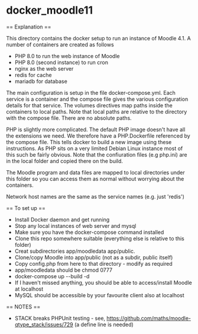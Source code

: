 # docker_moodle11

== Explanation ==

This directory contains the docker setup to run an instance of Moodle 4.1. A number of containers are created as follows

* PHP 8.0 to run the web instance of Moodle
* PHP 8.0 (second instance) to run cron
* nginx as the web server
* redis for cache
* mariadb for database

The main configuration is setup in the file docker-compose.yml. Each service is a container and the compose file gives the 
various configuration details for that service. The volumes directives map paths inside the containers to local paths. Note that
local paths are relative to the directory with the compose file. There are no absolute paths.

PHP is slightly more complicated. The default PHP image doesn't have all the extensions we need. We therefore have a
PHP.Dockerfile referenced by the compose file. This tells docker to build a new image using these instructions. As PHP 
sits on a very limited Debian Linux instance most of this such be fairly obvious. Note that the confiuration files (e.g php.ini)
are in the local folder and copied there on the build. 

The Moodle program and data files are mapped to local directories under this folder so you can access them as normal
without worrying about the containers. 

Network host names are the same as the service names (e.g. just 'redis')

== To set up ==

* Install Docker daemon and get running
* Stop any local instances of web server and mysql
* Make sure you have the docker-compose command installed
* Clone this repo somewhere suitable (everything else is relative to this folder)
* Creat subdirectories app/moodledata app/public. 
* Clone/copy Moodle into app/public (not as a subdir, public itself)
* Copy config.php from here to that directory - modify as required
* app/moodledata should be chmod 0777
* docker-compose up --build -d
* If I haven't missed anything, you should be able to access/install Moodle at localhost
* MySQL should be accessible by your favourite client also at localhost

== NOTES ==

* STACK breaks PHPUnit testing - see, https://github.com/maths/moodle-qtype_stack/issues/729 (a define line is needed)
